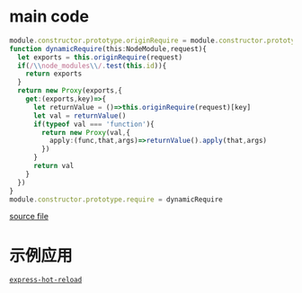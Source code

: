 
# main code 

```typescript
module.constructor.prototype.originRequire = module.constructor.prototype.require
function dynamicRequire(this:NodeModule,request){
  let exports = this.originRequire(request)
  if(/\\node_modules\\/.test(this.id)){
    return exports
  }
  return new Proxy(exports,{
    get:(exports,key)=>{
      let returnValue = ()=>this.originRequire(request)[key]
      let val = returnValue()
      if(typeof val === 'function'){
        return new Proxy(val,{
          apply:(func,that,args)=>returnValue().apply(that,args)
        })
      }
      return val
    }
  })
}
module.constructor.prototype.require = dynamicRequire
```
[source file](./src/index.ts)

# 示例应用
[`express-hot-reload`](./examples/express-hot-reload/readme.md)